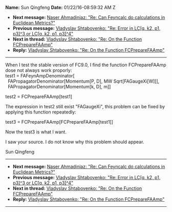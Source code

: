 **Name:** Sun Qingfeng
**Date:** 01/22/16-08:59:32 AM Z

  - **Next message:** [Naser Ahmadiniaz: "Re: Can Feyncalc do
    calculations in Euclidean Metrics?"](1018.html)
  - **Previous message:** [Vladyslav Shtabovenko: "Re: Error in
    LC[q, k2, p1, p3]^3 or LC[q, k2, p1,
    p3]^4"](1016.html)
  - **Next in thread:** [Vladyslav Shtabovenko: "Re: On the Function
    FCPrepareFAAmp"](1020.html)
  - **Reply:** [Vladyslav Shtabovenko: "Re: On the Function
    FCPrepareFAAmp"](1020.html)

-----

When I test the stable version of FC9.0, I find the function
FCPrepareFAAmp dose not always work proporly:  
test1 = FAFeynAmpDenominator[  
  FAPropagatorDenominator[Momentum[P, D], MW
Sqrt[FAGaugeXi[W]]],  
  FAPropagatorDenominator[Momentum[k, D], m]]  

test2 = FCPrepareFAAmp[test1]  

The expression in test2 still exist "FAGaugeXi", this problem can be
fixed by applying this function repeatedly:  

test3 = FCPrepareFAAmp[FCPrepareFAAmp[test1]]  

Now the test3 is what I want.  

I saw your source. I do not know why this problem should appear.  

Sun Qingfeng  

-----

  - **Next message:** [Naser Ahmadiniaz: "Re: Can Feyncalc do
    calculations in Euclidean Metrics?"](1018.html)
  - **Previous message:** [Vladyslav Shtabovenko: "Re: Error in
    LC[q, k2, p1, p3]^3 or LC[q, k2, p1,
    p3]^4"](1016.html)
  - **Next in thread:** [Vladyslav Shtabovenko: "Re: On the Function
    FCPrepareFAAmp"](1020.html)
  - **Reply:** [Vladyslav Shtabovenko: "Re: On the Function
    FCPrepareFAAmp"](1020.html)

-----

